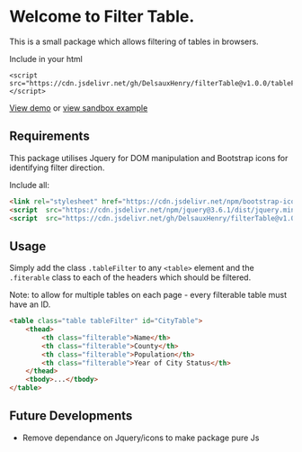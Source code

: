 # Welcome to Filter Table.

This is a small package which allows filtering of tables in browsers.

Include in your html

    <script  src="https://cdn.jsdelivr.net/gh/DelsauxHenry/filterTable@v1.0.0/tableFilter.min.js"></script>

[View demo](https://m63vpf.csb.app/) or [view sandbox example](https://codesandbox.io/p/sandbox/table-filter-demo-m63vpf?layout=%257B%2522sidebarPanel%2522%253A%2522EXPLORER%2522%252C%2522rootPanelGroup%2522%253A%257B%2522direction%2522%253A%2522horizontal%2522%252C%2522contentType%2522%253A%2522UNKNOWN%2522%252C%2522type%2522%253A%2522PANEL_GROUP%2522%252C%2522id%2522%253A%2522ROOT_LAYOUT%2522%252C%2522panels%2522%253A%255B%257B%2522type%2522%253A%2522PANEL_GROUP%2522%252C%2522contentType%2522%253A%2522UNKNOWN%2522%252C%2522direction%2522%253A%2522vertical%2522%252C%2522id%2522%253A%2522club5uzc300063j6idgd347rz%2522%252C%2522sizes%2522%253A%255B100%252C0%255D%252C%2522panels%2522%253A%255B%257B%2522type%2522%253A%2522PANEL_GROUP%2522%252C%2522contentType%2522%253A%2522EDITOR%2522%252C%2522direction%2522%253A%2522horizontal%2522%252C%2522id%2522%253A%2522EDITOR%2522%252C%2522panels%2522%253A%255B%257B%2522type%2522%253A%2522PANEL%2522%252C%2522contentType%2522%253A%2522EDITOR%2522%252C%2522id%2522%253A%2522club5uzc200023j6i3jwr1y4j%2522%257D%255D%257D%252C%257B%2522type%2522%253A%2522PANEL_GROUP%2522%252C%2522contentType%2522%253A%2522SHELLS%2522%252C%2522direction%2522%253A%2522horizontal%2522%252C%2522id%2522%253A%2522SHELLS%2522%252C%2522panels%2522%253A%255B%257B%2522type%2522%253A%2522PANEL%2522%252C%2522contentType%2522%253A%2522SHELLS%2522%252C%2522id%2522%253A%2522club5uzc200033j6igofihp3m%2522%257D%255D%252C%2522sizes%2522%253A%255B100%255D%257D%255D%257D%252C%257B%2522type%2522%253A%2522PANEL_GROUP%2522%252C%2522contentType%2522%253A%2522DEVTOOLS%2522%252C%2522direction%2522%253A%2522vertical%2522%252C%2522id%2522%253A%2522DEVTOOLS%2522%252C%2522panels%2522%253A%255B%257B%2522type%2522%253A%2522PANEL%2522%252C%2522contentType%2522%253A%2522DEVTOOLS%2522%252C%2522id%2522%253A%2522club5uzc200053j6itcrl0elz%2522%257D%255D%252C%2522sizes%2522%253A%255B100%255D%257D%255D%252C%2522sizes%2522%253A%255B50%252C50%255D%257D%252C%2522tabbedPanels%2522%253A%257B%2522club5uzc200023j6i3jwr1y4j%2522%253A%257B%2522tabs%2522%253A%255B%257B%2522id%2522%253A%2522club5uzc200013j6id016fbm3%2522%252C%2522mode%2522%253A%2522permanent%2522%252C%2522type%2522%253A%2522FILE%2522%252C%2522filepath%2522%253A%2522%252Findex.html%2522%257D%255D%252C%2522id%2522%253A%2522club5uzc200023j6i3jwr1y4j%2522%252C%2522activeTabId%2522%253A%2522club5uzc200013j6id016fbm3%2522%257D%252C%2522club5uzc200053j6itcrl0elz%2522%253A%257B%2522tabs%2522%253A%255B%257B%2522id%2522%253A%2522club5uzc200043j6ivwnom3eg%2522%252C%2522mode%2522%253A%2522permanent%2522%252C%2522type%2522%253A%2522UNASSIGNED_PORT%2522%252C%2522port%2522%253A0%252C%2522path%2522%253A%2522%252F%2522%257D%255D%252C%2522id%2522%253A%2522club5uzc200053j6itcrl0elz%2522%252C%2522activeTabId%2522%253A%2522club5uzc200043j6ivwnom3eg%2522%257D%252C%2522club5uzc200033j6igofihp3m%2522%253A%257B%2522tabs%2522%253A%255B%255D%252C%2522id%2522%253A%2522club5uzc200033j6igofihp3m%2522%257D%257D%252C%2522showDevtools%2522%253Atrue%252C%2522showShells%2522%253Afalse%252C%2522showSidebar%2522%253Atrue%252C%2522sidebarPanelSize%2522%253A15%257D)

## Requirements
This package utilises Jquery for DOM manipulation and Bootstrap icons for identifying filter direction.

Include all:
```html
<link rel="stylesheet" href="https://cdn.jsdelivr.net/npm/bootstrap-icons@1.10.3/font/bootstrap-icons.css"/>
<script  src="https://cdn.jsdelivr.net/npm/jquery@3.6.1/dist/jquery.min.js"></script>
<script  src="https://cdn.jsdelivr.net/gh/DelsauxHenry/filterTable@v1.0.0/tableFilter.min.js"></script>
```

## Usage
Simply add the class `.tableFilter` to any `<table>` element and the `.fiterable` class to each of the headers which should be filtered.

Note: to allow for multiple tables on each page - every filterable table must have an ID.
```html 
<table class="table tableFilter" id="CityTable">
	<thead>
		<th class="filterable">Name</th>
		<th class="filterable">County</th>
		<th class="filterable">Population</th>
		<th class="filterable">Year of City Status</th>
	</thead>
	<tbody>...</tbody>
</table>
```

## Future Developments
- Remove dependance on Jquery/icons to make package pure Js
